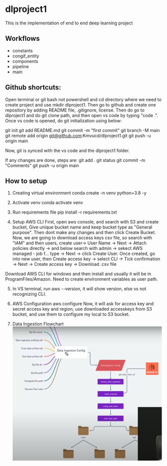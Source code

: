 # dlproject1
This is the implementation of end to end deep learning project

## Workflows

- constants
- congif_entity
- components
- pipeline
- main


## Github shortcuts:

Open terminal or git bash not powershell and cd directory where we need to create project and use mkdir dlproject1. Then go to github and create one repository by adding README file, .gitignore, license. Then do go to dlproject1 and do git clone path, and then open vs code by typing "code .". Once vs code is opened, do git initialization using below:

git init
git add README.md
git commit -m "first commit"
git branch -M main
git remote add origin git@github.com:Kmvucd/dlproject1.git
git push -u origin main

Now, git is synced with the vs code and the dlproject1 folder.

If any changes are done, steps are:
git add .
git status
git commit -m "Comments"
git push -u origin main

## How to setup 

1. Creating virtual environment
conda create -n venv python=3.8 -y

2. Activate venv
conda activate venv

3. Run requirements file
pip install -r requirements.txt

4. Setup AWS CLI
First, open aws console, and search with S3 and create bucket, Give unique bucket name and keep bucket type as "General purpose". Then dont make any changes and then click Create Bucket. Now, we are going to download access keys csv file, so search with "IAM" and then users, create user-> User Name -> Next -> Attach policies directly -> and below search with admin -> sekect AWS managed - job f... type -> Next -> click Create User. Once created, go into new user, then Create access key -> select CLI -> Tick confirmation -> Next -> Create access key -> Download .csv file

Download AWS CLI for windows and then install and usually it will be in ProgramFiles/Amazon. Need to create environment variables as user path.

5. In VS terminal, run aws --version, it will show version, else vs not recognizing CLI.

6. AWS Configuration
aws configure
Now, it will ask for access key and secret access key and region, use downloaded accesskeys from S3 bucket, and use them to configure my local to S3 bucket.

7. Data Ingestion Flowchart
![alt text]({631906F3-B1BC-4845-9997-0E414DB08A9C}.png)

